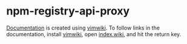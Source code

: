 # npm-registry-api-proxy

[Documentation](index.wiki) is created using [vimwiki](https://github.com/vimwiki/vimwiki). To follow links in the documentation, install [vimwiki](https://github.com/vimwiki/vimwiki), open [index.wiki](index.wiki), and hit the return key.

